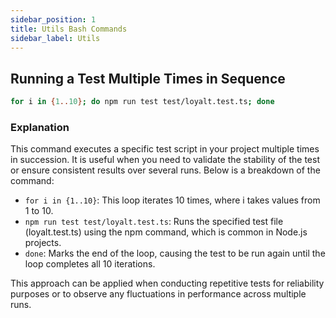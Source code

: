 ```yaml
---
sidebar_position: 1
title: Utils Bash Commands
sidebar_label: Utils
---
```


## Running a Test Multiple Times in Sequence


```bash
for i in {1..10}; do npm run test test/loyalt.test.ts; done 
```

### Explanation 
This command executes a specific test script in your project multiple times in succession. It is useful when you need to validate the stability of the test or ensure consistent results over several runs. Below is a breakdown of the command: 
- `for i in {1..10}`: This loop iterates 10 times, where i takes values from 1 to 10. 
- `npm run test test/loyalt.test.ts`: Runs the specified test file (loyalt.test.ts) using the npm command, which is common in Node.js projects. 
- `done`: Marks the end of the loop, causing the test to be run again until the loop completes all 10 iterations.


This approach can be applied when conducting repetitive tests for reliability purposes or to observe any fluctuations in performance across multiple runs.
